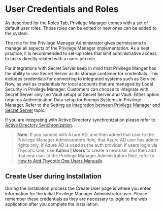 [title]: # (User Credentials)
[tags]: # (establish)
[priority]: # (2)
# User Credentials and Roles

As described for the Roles Tab, Privilege Manager comes with a set of default user roles. Those roles can be edited or new ones can be added to the system.

The role for the Privilege Manager Administrator gives permissions to manage all aspects of the Privilege Manager implementation. As a best practice, it is recommended to set-up roles that limit administrative access to tasks directly related with a users job role.

For integrations with Secret Server keep in mind that Privilege Manger has the ability to use Secret Server as its storage container for credentials. This includes credentials for connecting to integrated systems such as Service Now, as well as credentials for local accounts that are managed by Local Security in Privilege Manager. Customers can choose to integrate with Secret Server only (no Vault setup) or Secret Server and Vault. Either option requires Authentication Data setup for Foreign Systems in Privilege Manager. Refer to the [Setting up Integration between Privilege Manager and Secret Server](../../foreign-sys/thycotic/set-up-pm-ss-integration.md) topic.

If you are integrating with Active Directory synchronization please refer to [Active Directory Synchronization](../../local-security/ad-sync.md).

>**Note**:
>If you synced with Azure AD, and then added that user to the Privilege Manager Administrators Role, that Azure AD user has admin rights only, if Azure AD is used as the auth provider. If users login via Thycotic One, use __Admin | Users__ to create a new user and then add that new user to the Privilege Manager Administrators Role, refer to [How to Add Thycotic One Users Manually](../../users/index.md).

## Create User during Installation

During the installation process the Create User page is where you enter information for the initial Privilege Manager Administrator user. Please remember these credentials as they are necessary to login to the web application after you complete the installation.
